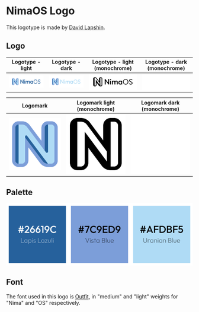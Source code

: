 # NimaOS Logo

This logotype is made by [David Lapshin](https://daudix.one).

## Logo

| Logotype - light                      | Logotype - dark                     | Logotype - light (monochrome)                   | Logotype - dark (monochrome)                  |
|---------------------------------------|-------------------------------------|-------------------------------------------------|-----------------------------------------------|
| ![nimaos light](svg/nimaos-light.svg) | ![nimaos dark](svg/nimaos-dark.svg) | ![nimaos light mono](svg/nimaos-light-mono.svg) | ![nimaos dark mono](svg/nimaos-dark-mono.svg) |

| Logomark                            | Logomark light (monochrome)                               | Logomark dark (monochrome)                    |
|-------------------------------------|-----------------------------------------------------------|-----------------------------------------------|
| ![nimaos icon](svg/nimaos-icon.svg) | ![nimaos icon light mono](svg/nimaos-icon-light-mono.svg) | ![nimaos icon dark mono](svg/nimaos-icon-dark-mono.svg) |

## Palette

![palette](palette.png)

## Font

The font used in this logo is [Outfit](https://fonts.google.com/specimen/Outfit), in "medium" and "light" weights for "Nima" and "OS" respectively.
